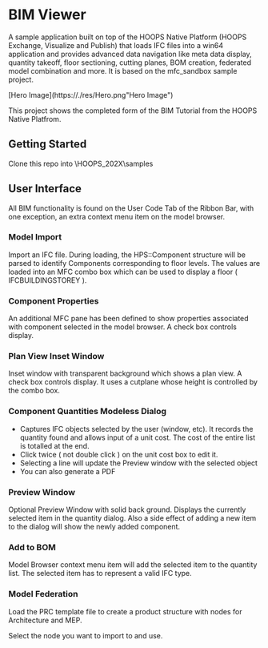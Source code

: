# BIM Viewer
A sample application built on top of the HOOPS Native Platform (HOOPS Exchange, Visualize and Publish) that loads IFC files into a win64 application and provides advanced data navigation like meta data display, quantity takeoff, floor sectioning, cutting planes, BOM creation, federated model combination and more. It is based on the mfc_sandbox sample project.

[Hero Image](https://./res/Hero.png"Hero Image")

This project shows the completed form of the BIM Tutorial from the HOOPS Native Platfrom.

## Getting Started
Clone this repo into \HOOPS_202X\samples

## User Interface 
All BIM functionality is found on the User Code Tab of the Ribbon Bar, with one exception, an extra context menu item on the model browser.

### Model Import
Import an IFC file.  During loading, the HPS::Component structure will be parsed to identify Components corresponding to floor levels. The values are loaded into an MFC combo box which can be used to display a floor ( IFCBUILDINGSTOREY ).

### Component Properties
An additional MFC pane has been defined to show properties associated with component selected in the model browser. A check box controls display.

### Plan View Inset Window
Inset window with transparent background which shows a plan view. A check box controls display. It uses a cutplane whose height is controlled by the combo box.

### Component Quantities Modeless Dialog
-	Captures IFC objects selected by the user (window, etc). It records the quantity found and allows input of a unit cost. The cost of the entire list is totalled at the end.
-	Click twice ( not double click ) on the unit cost box to edit it.
-	Selecting a line will update the Preview window with the selected object
-	You can also generate a PDF

### Preview Window
Optional Preview Window with solid back ground.  Displays the currently selected item in the quantity dialog. Also a side effect of adding a new item to the dialog will show the newly added component.

### Add to BOM
Model Browser context menu item will add the selected item to the quantity list. The selected item has to represent a valid IFC type.  

### Model Federation
Load the PRC template file to create a product structure with nodes for Architecture and MEP.

Select the node you want to import to and use.
